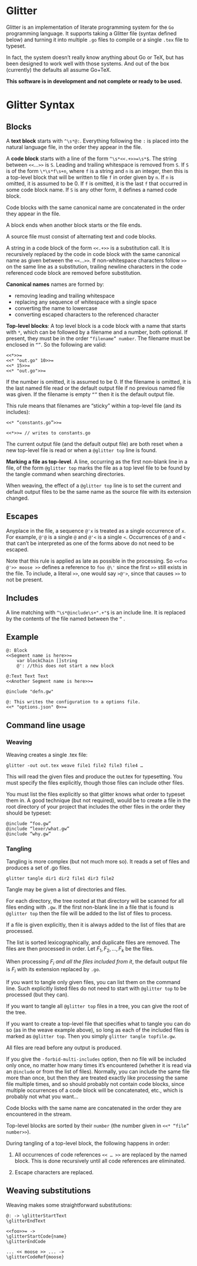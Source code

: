 # Glitter

Glitter is an implementation of literate programming system for the `Go` programming language. It supports taking a Glitter file (syntax defined below) and turning it into multiple `.go` files to compile or a single `.tex` file to typeset.

In fact, the system doesn’t really know anything about Go or TeX, but has been designed to work well with those systems. And out of the box (currently) the defaults all assume Go+TeX.

**This software is in development and not complete or ready to be used.**

# Glitter Syntax

## Blocks

A **text block** starts with `^\s*@:`. Everything following the `:` is placed into the natural language file, in the order they appear in the file.

A **code block** starts with a line of the form `^\s*<<.+>>=\s*$`.  The string between  `<<`…`>>` is `S`. Leading and trailing whitespace is removed from `S`. If `S` is of the form `\*\s*f\s+n`, where `f` is a string and `n` is an integer, then this is a top-level block that will be written to file `f` in order given by `n`. If `n` is omitted, it is assumed to be 0. If `f` is omitted, it is the last `f` that occurred in some code block name. If `S` is any other form, it defines a named code block.

Code blocks with the same canonical name are concatenated in the order they appear in the file.

A block ends when another block starts or the file ends.

A source file must consist of alternating text and code blocks. 

A string in a code block of the form `<<.+>>` is a substitution call. It is recursively replaced by the code in code block with the same canonical name as given between the `<<`…`>>`. If non-whitespace characters follow `>>` on the same line as a substitution, trailing newline characters in the code referenced code block are removed before substitution.

**Canonical names** names are formed by:

* removing leading and trailing whitespace
* replacing any sequence of whitespace with a single space
* converting the name to lowercase
* converting escaped characters to the referenced character

**Top-level blocks**: A top level block is a code block with a name that starts with `*`, which can be followed by a filename and a number, both optional. If present, they must be in the order `“filename” number`. The filename must be enclosed in `“”`. So the following are valid:

```
<<*>>=
<<* "out.go" 10>>=
<<* 15>>=
<<* "out.go">>=
```

If the number is omitted, it is assumed to be 0. If the filename is omitted, it is the last named file read or the default output file if no previous named file was given. If the filename is empty `“”` then it is the default output file.

This rule means that filenames are “sticky” within a top-level file (and its includes):

```
<<* “constants.go”>>=

<<*>>= // writes to constants.go
```

The current output file (and the default output file) are both reset when a new top-level file is read or when a `@glitter top` line is found.

**Marking a file as top-level**. A line, occurring as the first non-blank line in a file, of the form `@glitter top` marks the file as a top level file to be found by the tangle command when searching directories.

When weaving, the effect of a `@glitter top` line is to set the current and default output files to be the same name as the source file with its extension changed.

## Escapes

Anyplace in the file, a sequence `@'x` is treated as a single occurrence of `x`. For example, `@'@` is a single `@` and `@'<` is a single `<`. Occurrences of `@` and `<` that can’t be interpreted as one of the forms above do not need to be escaped.

Note that this rule is applied as late as possible in the processing. So ``<<foo @'>> moose >>`` defines a reference to `foo @\'` since the first `>>` still exists in the file. To include, a literal `>>`, one would say `>@'>`, since that causes `>>` to not be present.

## Includes

A line matching with `^\s*@include\s+".+"$` is an include line. It is replaced by the contents of the file named between the `“` .

## Example

```
@: Block
<<Segment name is here>>= 
	var blockChain []string
	@': //this does not start a new block

@:Text Text Text
<<Another Segment name is here>>=

@include "defn.gw"

@: This writes the configuration to a options file.
<<* "options.json" 0>>=
```

## Command line usage

### Weaving

Weaving creates a single .tex file:

```
glitter -out out.tex weave file1 file2 file3 file4 …
```

This will read the given files and produce the out.tex for typesetting. You must specify the files explicitly, though those files can include other files.

You must list the files explicitly so that glitter knows what order to typeset them in. A good technique (but not required), would be to create a file in the root directory of your project that includes the other files in the order they should be typeset:

```
@include “foo.gw”
@include “lexer/what.gw”
@include “why.gw”
```

### Tangling

Tangling is more complex (but not much more so). It reads a set of files and produces a set of .go files.

```
glitter tangle dir1 dir2 file1 dir3 file2
```

Tangle may be given a list of directories and files.

For each directory, the tree rooted at that directory will be scanned for all files ending with `.gw`. If the first non-blank line in  a file that is found is `@glitter top` then the file will be added to the list of files to process.

If a file is given explicitly, then it is always added to the list of files that are processed.

The list is sorted lexicographically, and duplicate files are removed. The files are then processed in order. Let $F_1,F_2,\dots,F_k$ be the files.

When processing $F_i$ *and all the files included from it*, the default output file is $F_i$​ with its extension replaced by `.go`. 

If you want to tangle only given files, you can list them on the command line. Such explicitly listed files do not need to start with `@glitter top` to be processed (but they can).

If you want to tangle all `@glitter top` files in a tree, you can give the root of the tree.

If you want to create a top-level file that specifies what to tangle you can do so (as in the weave example above), so long as each of the included files is marked as `@glitter top`. Then you simply `glitter tangle topfile.gw`.

All files are read before any output is produced. 

If you give the `-forbid-multi-includes` option, then no file will be included only once, no matter how many times it’s encountered (whether it is read via an `@include` or from the list of files). Normally, you can include the same file more than once, but then they are treated exactly like processing the same file multiple times, and so should probably not contain code blocks, since multiple occurrences of a code block will be concatenated, etc., which is probably not what you want…

Code blocks with the same name are concatenated in the order they are encountered in the stream.

Top-level blocks are sorted by their `number` (the number given in `<<* “file” number>>`).

During tangling of a top-level block, the following happens in order:

1. All occurrences of code references `<< … >>` are replaced by the named block. This is done recursively until all code references are eliminated.

2. Escape characters are replaced.

## Weaving substitutions

Weaving makes some straightforward substitutions:

```
@: -> \glitterStartText
\glitterEndText

<<foo>>= ->
\glitterStartCode{name}
\glitterEndCode

... << moose >> ... ->
\glitterCodeRef{moose}
```







